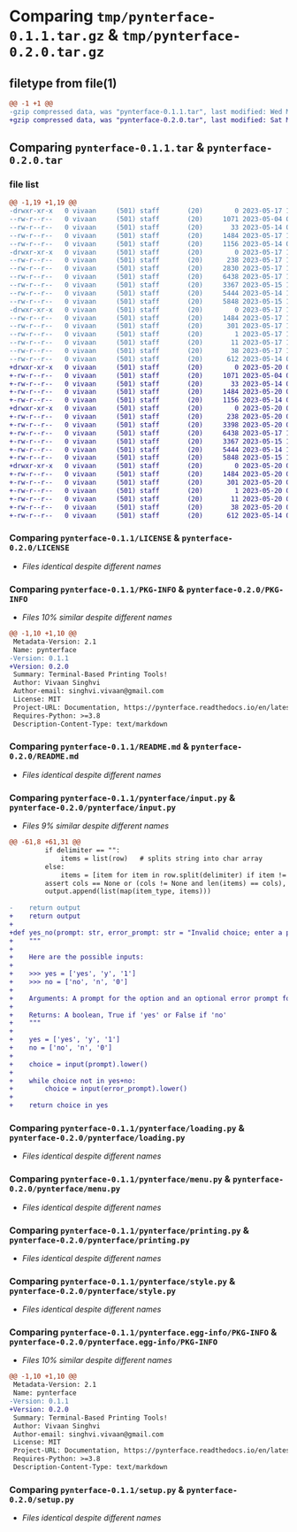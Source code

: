 # Comparing `tmp/pynterface-0.1.1.tar.gz` & `tmp/pynterface-0.2.0.tar.gz`

## filetype from file(1)

```diff
@@ -1 +1 @@
-gzip compressed data, was "pynterface-0.1.1.tar", last modified: Wed May 17 14:37:14 2023, max compression
+gzip compressed data, was "pynterface-0.2.0.tar", last modified: Sat May 20 02:21:10 2023, max compression
```

## Comparing `pynterface-0.1.1.tar` & `pynterface-0.2.0.tar`

### file list

```diff
@@ -1,19 +1,19 @@
-drwxr-xr-x   0 vivaan     (501) staff       (20)        0 2023-05-17 14:37:14.666522 pynterface-0.1.1/
--rw-r--r--   0 vivaan     (501) staff       (20)     1071 2023-05-04 02:59:32.000000 pynterface-0.1.1/LICENSE
--rw-r--r--   0 vivaan     (501) staff       (20)       33 2023-05-14 03:48:17.000000 pynterface-0.1.1/MANIFEST.in
--rw-r--r--   0 vivaan     (501) staff       (20)     1484 2023-05-17 14:37:14.666242 pynterface-0.1.1/PKG-INFO
--rw-r--r--   0 vivaan     (501) staff       (20)     1156 2023-05-14 04:10:04.000000 pynterface-0.1.1/README.md
-drwxr-xr-x   0 vivaan     (501) staff       (20)        0 2023-05-17 14:37:14.664796 pynterface-0.1.1/pynterface/
--rw-r--r--   0 vivaan     (501) staff       (20)      238 2023-05-17 14:36:12.000000 pynterface-0.1.1/pynterface/__init__.py
--rw-r--r--   0 vivaan     (501) staff       (20)     2830 2023-05-17 14:35:44.000000 pynterface-0.1.1/pynterface/input.py
--rw-r--r--   0 vivaan     (501) staff       (20)     6438 2023-05-17 14:21:57.000000 pynterface-0.1.1/pynterface/loading.py
--rw-r--r--   0 vivaan     (501) staff       (20)     3367 2023-05-15 15:05:04.000000 pynterface-0.1.1/pynterface/menu.py
--rw-r--r--   0 vivaan     (501) staff       (20)     5444 2023-05-14 18:25:39.000000 pynterface-0.1.1/pynterface/printing.py
--rw-r--r--   0 vivaan     (501) staff       (20)     5848 2023-05-15 14:51:42.000000 pynterface-0.1.1/pynterface/style.py
-drwxr-xr-x   0 vivaan     (501) staff       (20)        0 2023-05-17 14:37:14.665888 pynterface-0.1.1/pynterface.egg-info/
--rw-r--r--   0 vivaan     (501) staff       (20)     1484 2023-05-17 14:37:14.000000 pynterface-0.1.1/pynterface.egg-info/PKG-INFO
--rw-r--r--   0 vivaan     (501) staff       (20)      301 2023-05-17 14:37:14.000000 pynterface-0.1.1/pynterface.egg-info/SOURCES.txt
--rw-r--r--   0 vivaan     (501) staff       (20)        1 2023-05-17 14:37:14.000000 pynterface-0.1.1/pynterface.egg-info/dependency_links.txt
--rw-r--r--   0 vivaan     (501) staff       (20)       11 2023-05-17 14:37:14.000000 pynterface-0.1.1/pynterface.egg-info/top_level.txt
--rw-r--r--   0 vivaan     (501) staff       (20)       38 2023-05-17 14:37:14.666604 pynterface-0.1.1/setup.cfg
--rw-r--r--   0 vivaan     (501) staff       (20)      612 2023-05-14 04:04:56.000000 pynterface-0.1.1/setup.py
+drwxr-xr-x   0 vivaan     (501) staff       (20)        0 2023-05-20 02:21:10.410116 pynterface-0.2.0/
+-rw-r--r--   0 vivaan     (501) staff       (20)     1071 2023-05-04 02:59:32.000000 pynterface-0.2.0/LICENSE
+-rw-r--r--   0 vivaan     (501) staff       (20)       33 2023-05-14 03:48:17.000000 pynterface-0.2.0/MANIFEST.in
+-rw-r--r--   0 vivaan     (501) staff       (20)     1484 2023-05-20 02:21:10.409834 pynterface-0.2.0/PKG-INFO
+-rw-r--r--   0 vivaan     (501) staff       (20)     1156 2023-05-14 04:10:04.000000 pynterface-0.2.0/README.md
+drwxr-xr-x   0 vivaan     (501) staff       (20)        0 2023-05-20 02:21:10.408396 pynterface-0.2.0/pynterface/
+-rw-r--r--   0 vivaan     (501) staff       (20)      238 2023-05-20 02:20:02.000000 pynterface-0.2.0/pynterface/__init__.py
+-rw-r--r--   0 vivaan     (501) staff       (20)     3398 2023-05-20 02:19:35.000000 pynterface-0.2.0/pynterface/input.py
+-rw-r--r--   0 vivaan     (501) staff       (20)     6438 2023-05-17 14:21:57.000000 pynterface-0.2.0/pynterface/loading.py
+-rw-r--r--   0 vivaan     (501) staff       (20)     3367 2023-05-15 15:05:04.000000 pynterface-0.2.0/pynterface/menu.py
+-rw-r--r--   0 vivaan     (501) staff       (20)     5444 2023-05-14 18:25:39.000000 pynterface-0.2.0/pynterface/printing.py
+-rw-r--r--   0 vivaan     (501) staff       (20)     5848 2023-05-15 14:51:42.000000 pynterface-0.2.0/pynterface/style.py
+drwxr-xr-x   0 vivaan     (501) staff       (20)        0 2023-05-20 02:21:10.409493 pynterface-0.2.0/pynterface.egg-info/
+-rw-r--r--   0 vivaan     (501) staff       (20)     1484 2023-05-20 02:21:10.000000 pynterface-0.2.0/pynterface.egg-info/PKG-INFO
+-rw-r--r--   0 vivaan     (501) staff       (20)      301 2023-05-20 02:21:10.000000 pynterface-0.2.0/pynterface.egg-info/SOURCES.txt
+-rw-r--r--   0 vivaan     (501) staff       (20)        1 2023-05-20 02:21:10.000000 pynterface-0.2.0/pynterface.egg-info/dependency_links.txt
+-rw-r--r--   0 vivaan     (501) staff       (20)       11 2023-05-20 02:21:10.000000 pynterface-0.2.0/pynterface.egg-info/top_level.txt
+-rw-r--r--   0 vivaan     (501) staff       (20)       38 2023-05-20 02:21:10.410198 pynterface-0.2.0/setup.cfg
+-rw-r--r--   0 vivaan     (501) staff       (20)      612 2023-05-14 04:04:56.000000 pynterface-0.2.0/setup.py
```

### Comparing `pynterface-0.1.1/LICENSE` & `pynterface-0.2.0/LICENSE`

 * *Files identical despite different names*

### Comparing `pynterface-0.1.1/PKG-INFO` & `pynterface-0.2.0/PKG-INFO`

 * *Files 10% similar despite different names*

```diff
@@ -1,10 +1,10 @@
 Metadata-Version: 2.1
 Name: pynterface
-Version: 0.1.1
+Version: 0.2.0
 Summary: Terminal-Based Printing Tools!
 Author: Vivaan Singhvi
 Author-email: singhvi.vivaan@gmail.com
 License: MIT
 Project-URL: Documentation, https://pynterface.readthedocs.io/en/latest/
 Requires-Python: >=3.8
 Description-Content-Type: text/markdown
```

### Comparing `pynterface-0.1.1/README.md` & `pynterface-0.2.0/README.md`

 * *Files identical despite different names*

### Comparing `pynterface-0.1.1/pynterface/input.py` & `pynterface-0.2.0/pynterface/input.py`

 * *Files 9% similar despite different names*

```diff
@@ -61,8 +61,31 @@
         if delimiter == "":
             items = list(row)   # splits string into char array
         else:
             items = [item for item in row.split(delimiter) if item != '']    # otherwise split by the delimiter  
         assert cols == None or (cols != None and len(items) == cols), "Column count parameter and items in the row do not match."
         output.append(list(map(item_type, items)))
 
-    return output
+    return output
+
+def yes_no(prompt: str, error_prompt: str = "Invalid choice; enter a proper form of yes or no: ") -> bool:
+    """
+
+    Here are the possible inputs: 
+
+    >>> yes = ['yes', 'y', '1']
+    >>> no = ['no', 'n', '0']
+
+    Arguments: A prompt for the option and an optional error prompt for invalid choices.
+
+    Returns: A boolean, True if 'yes' or False if 'no'
+    """
+
+    yes = ['yes', 'y', '1']
+    no = ['no', 'n', '0']
+
+    choice = input(prompt).lower()
+    
+    while choice not in yes+no:
+        choice = input(error_prompt).lower()
+
+    return choice in yes
```

### Comparing `pynterface-0.1.1/pynterface/loading.py` & `pynterface-0.2.0/pynterface/loading.py`

 * *Files identical despite different names*

### Comparing `pynterface-0.1.1/pynterface/menu.py` & `pynterface-0.2.0/pynterface/menu.py`

 * *Files identical despite different names*

### Comparing `pynterface-0.1.1/pynterface/printing.py` & `pynterface-0.2.0/pynterface/printing.py`

 * *Files identical despite different names*

### Comparing `pynterface-0.1.1/pynterface/style.py` & `pynterface-0.2.0/pynterface/style.py`

 * *Files identical despite different names*

### Comparing `pynterface-0.1.1/pynterface.egg-info/PKG-INFO` & `pynterface-0.2.0/pynterface.egg-info/PKG-INFO`

 * *Files 10% similar despite different names*

```diff
@@ -1,10 +1,10 @@
 Metadata-Version: 2.1
 Name: pynterface
-Version: 0.1.1
+Version: 0.2.0
 Summary: Terminal-Based Printing Tools!
 Author: Vivaan Singhvi
 Author-email: singhvi.vivaan@gmail.com
 License: MIT
 Project-URL: Documentation, https://pynterface.readthedocs.io/en/latest/
 Requires-Python: >=3.8
 Description-Content-Type: text/markdown
```

### Comparing `pynterface-0.1.1/setup.py` & `pynterface-0.2.0/setup.py`

 * *Files identical despite different names*

